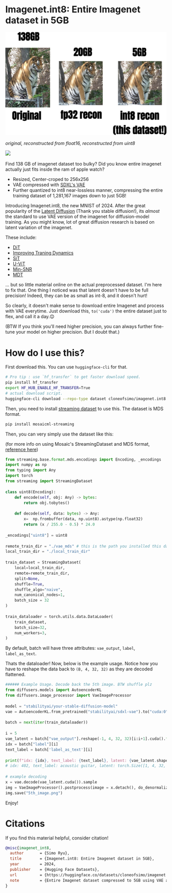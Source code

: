 # Imagenet.int8: Entire Imagenet dataset in 5GB



<p align="center">
  <img src="contents/vae.png" alt="small" width="800">
</p>

*original, reconstructed from float16, reconstructed from uint8*

<a href='https://huggingface.co/datasets/cloneofsimo/imagenet.int8'><img src='https://img.shields.io/badge/%F0%9F%A4%97%20Hugging%20Face-Dataset-blue'></a>


Find 138 GB of imagenet dataset too bulky? Did you know entire imagenet actually just fits inside the ram of apple watch?

* Resized, Center-croped to 256x256
* VAE compressed with [SDXL's VAE](https://huggingface.co/stabilityai/sdxl-vae)
* Further quantized to int8 near-lossless manner, compressing the entire training dataset of 1,281,167 images down to just 5GB!

Introducing Imagenet.int8, the new MNIST of 2024. After the great popularity of the [Latent Diffusion](https://arxiv.org/abs/2112.10752) (Thank you stable diffusion!), its *almost* the standard to use VAE version of the imagenet for diffusion-model training. As you might know, lot of great diffusion research is based on latent variation of the imagenet. 

These include: 

* [DiT](https://arxiv.org/abs/2212.09748)
* [Improving Traning Dynamics](https://arxiv.org/abs/2312.02696v1)
* [SiT](https://arxiv.org/abs/2401.08740)
* [U-ViT](https://openaccess.thecvf.com/content/CVPR2023/html/Bao_All_Are_Worth_Words_A_ViT_Backbone_for_Diffusion_Models_CVPR_2023_paper.html)
* [Min-SNR](https://openaccess.thecvf.com/content/ICCV2023/html/Hang_Efficient_Diffusion_Training_via_Min-SNR_Weighting_Strategy_ICCV_2023_paper.html)
* [MDT](https://openaccess.thecvf.com/content/ICCV2023/papers/Gao_Masked_Diffusion_Transformer_is_a_Strong_Image_Synthesizer_ICCV_2023_paper.pdf)

... but so little material online on the actual preprocessed dataset. I'm here to fix that. One thing I noticed was that latent doesn't have to be full precision! Indeed, they can be as small as int-8, and it doesn't hurt!

So clearly, it doesn't make sense to download entire Imagenet and process with VAE everytime. Just download this, `to('cuda')` the entire dataset just to flex, and call it a day.😌

(BTW If you think you'll need higher precision, you can always further fine-tune your model on higher precision. But I doubt that.)


# How do I use this?

First download this. You can use `huggingface-cli` for that. 

```bash
# Pro tip : use `hf_transfer` to get faster download speed.
pip install hf_transfer
export HF_HUB_ENABLE_HF_TRANSFER=True
# actual download script. 
huggingface-cli download --repo-type dataset cloneofsimo/imagenet.int8 --local-dir ./vae_mds
```



Then, you need to install [streaming dataset](https://github.com/mosaicml/streaming) to use this. The dataset is MDS format.

```bash
pip install mosaicml-streaming
```

Then, you can very simply use the dataset like this:

(for more info on using Mosaic's StreamingDataset and MDS format, [reference here](https://docs.mosaicml.com/projects/streaming/en/stable/index.html))

```python
from streaming.base.format.mds.encodings import Encoding, _encodings
import numpy as np
from typing import Any
import torch
from streaming import StreamingDataset

class uint8(Encoding):
    def encode(self, obj: Any) -> bytes:
        return obj.tobytes()

    def decode(self, data: bytes) -> Any:
        x=  np.frombuffer(data, np.uint8).astype(np.float32)
        return (x / 255.0 - 0.5) * 24.0

_encodings["uint8"] = uint8

remote_train_dir = "./vae_mds" # this is the path you installed this dataset.
local_train_dir = "./local_train_dir"

train_dataset = StreamingDataset(
    local=local_train_dir,
    remote=remote_train_dir,
    split=None,
    shuffle=True,
    shuffle_algo="naive",
    num_canonical_nodes=1,
    batch_size = 32
)

train_dataloader = torch.utils.data.DataLoader(
    train_dataset,
    batch_size=32,
    num_workers=3,
)
```

By default, batch will have three attributes: `vae_output`, `label`, `label_as_text`.

Thats the dataloader! Now, below is the example usage. Notice how you have to reshape the data back to `(B, 4, 32, 32)` as they are decoded flattened.

```python
###### Example Usage. Decode back the 5th image. BTW shuffle plz
from diffusers.models import AutoencoderKL
from diffusers.image_processor import VaeImageProcessor

model = "stabilityai/your-stable-diffusion-model"
vae = AutoencoderKL.from_pretrained("stabilityai/sdxl-vae").to("cuda:0")

batch = next(iter(train_dataloader))

i = 5
vae_latent = batch["vae_output"].reshape(-1, 4, 32, 32)[i:i+1].cuda().float()
idx = batch["label"][i]
text_label = batch['label_as_text'][i]

print(f"idx: {idx}, text_label: {text_label}, latent: {vae_latent.shape}")
# idx: 402, text_label: acoustic guitar, latent: torch.Size([1, 4, 32, 32])

# example decoding
x = vae.decode(vae_latent.cuda()).sample
img = VaeImageProcessor().postprocess(image = x.detach(), do_denormalize = [True, True])[0]
img.save("5th_image.png")
```

Enjoy!

# Citations

If you find this material helpful, consider citation!

```bibtex
@misc{imagenet_int8,
  author       = {Simo Ryu},
  title        = {Imagenet.int8: Entire Imagenet dataset in 5GB},
  year         = 2024,
  publisher    = {Hugging Face Datasets},
  url          = {https://huggingface.co/datasets/cloneofsimo/imagenet.int8},
  note         = {Entire Imagenet dataset compressed to 5GB using VAE and quantized with int8}
}
```

